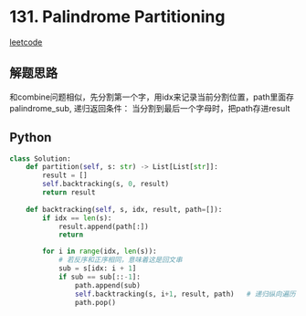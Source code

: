 # 131. Palindrome Partitioning
[leetcode](https://leetcode.com/problems/palindrome-partitioning/description/)

## 解题思路
和combine问题相似，先分割第一个字，用idx来记录当前分割位置，path里面存palindrome_sub,
递归返回条件： 当分割到最后一个字母时，把path存进result

## Python
```python
class Solution:
    def partition(self, s: str) -> List[List[str]]:
        result = []
        self.backtracking(s, 0, result)
        return result
    
    def backtracking(self, s, idx, result, path=[]):
        if idx == len(s):
            result.append(path[:])
            return 

        for i in range(idx, len(s)):
            # 若反序和正序相同，意味着这是回文串
            sub = s[idx: i + 1]
            if sub == sub[::-1]:
                path.append(sub)
                self.backtracking(s, i+1, result, path)   # 递归纵向遍历：从下一处进行切割，判断其余是否仍为回文串
                path.pop()    
```